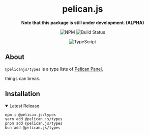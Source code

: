<div align="middle">

# pelican.js

**Note that this package is still under development. (ALPHA)**

![NPM](https://img.shields.io/npm/v/@pelicanjs/types?style=for-the-badge)
![Build Status](https://img.shields.io/github/actions/workflow/status/hexaaagon/pelican.js/publish-release.yml?style=for-the-badge)

![TypeScript](https://img.shields.io/badge/typescript-%23007ACC.svg?style=for-the-badge&logo=typescript&logoColor=white)

</div>

## About

`@pelicanjs/types` is a type lists of [Pelican Panel.](https://pelican.dev/)

things can break.

## Installation

<details open>
  <summary>Latest Release</summary>

```
npm i @pelican.js/types
yarn add @pelican.js/types
pnpm add @pelican.js/types
bun add @pelican.js/types
```

</details>
